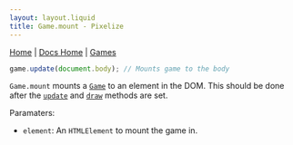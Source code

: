 ```yaml
---
layout: layout.liquid
title: Game.mount - Pixelize
---
```


[Home](/) | [Docs Home](/docs) | [Games](/docs/game)

```js
game.update(document.body); // Mounts game to the body
```

`Game.mount` mounts a [`Game`](/docs/game) to an element in the DOM. This should be done after the [`update`](/docs/game/update) and [`draw`](/docs/game/draw) methods are set.

Paramaters:

- `element`: An `HTMLElement` to mount the game in.
